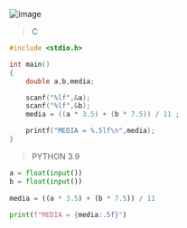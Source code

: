 ![image](https://github.com/lufffe/Beecrowd/assets/90646635/40355a93-c5ab-429b-9ba7-5ebd583dca64)


>C
```C
#include <stdio.h>

int main()
{
    double a,b,media;

    scanf("%lf",&a);
    scanf("%lf",&b);
    media = ((a * 3.5) + (b * 7.5)) / 11 ;

	printf("MEDIA = %.5lf\n",media);
}
```


>PYTHON 3.9
```Python 3.9
a = float(input())
b = float(input())
   
media = ((a * 3.5) + (b * 7.5)) / 11
   
print(f"MEDIA = {media:.5f}")
```
